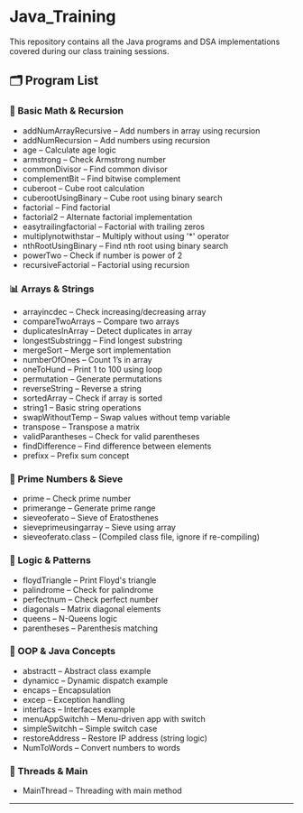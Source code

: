 # Java_Training
This repository contains all the Java programs and DSA implementations covered during our class training sessions.


## 🗂️ Program List

### 🔢 Basic Math & Recursion
- addNumArrayRecursive – Add numbers in array using recursion
- addNumRecursion – Add numbers using recursion
- age – Calculate age logic
- armstrong – Check Armstrong number
- commonDivisor – Find common divisor
- complementBit – Find bitwise complement
- cuberoot – Cube root calculation
- cuberootUsingBinary – Cube root using binary search
- factorial – Find factorial
- factorial2 – Alternate factorial implementation
- easytrailingfactorial – Factorial with trailing zeros
- multiplynotwithstar – Multiply without using '*' operator
- nthRootUsingBinary – Find nth root using binary search
- powerTwo – Check if number is power of 2
- recursiveFactorial – Factorial using recursion

### 📊 Arrays & Strings
- arrayincdec – Check increasing/decreasing array
- compareTwoArrays – Compare two arrays
- duplicatesInArray – Detect duplicates in array
- longestSubstringg – Find longest substring
- mergeSort – Merge sort implementation
- numberOfOnes – Count 1’s in array
- oneToHund – Print 1 to 100 using loop
- permutation – Generate permutations
- reverseString – Reverse a string
- sortedArray – Check if array is sorted
- string1 – Basic string operations
- swapWithoutTemp – Swap values without temp variable
- transpose – Transpose a matrix
- validParantheses – Check for valid parentheses
- findDifference – Find difference between elements
- prefixx – Prefix sum concept

### 🧮 Prime Numbers & Sieve
- prime – Check prime number
- primerange – Generate prime range
- sieveoferato – Sieve of Eratosthenes
- sieveprimeusingarray – Sieve using array
- sieveoferato.class – (Compiled class file, ignore if re-compiling)

### 🧠 Logic & Patterns
- floydTriangle – Print Floyd's triangle
- palindrome – Check for palindrome
- perfectnum – Check perfect number
- diagonals – Matrix diagonal elements
- queens – N-Queens logic
- parentheses – Parenthesis matching

### 🧵 OOP & Java Concepts
- abstractt – Abstract class example
- dynamicc – Dynamic dispatch example
- encaps – Encapsulation
- excep – Exception handling
- interfacs – Interfaces example
- menuAppSwitchh – Menu-driven app with switch
- simpleSwitchh – Simple switch case
- restoreAddress – Restore IP address (string logic)
- NumToWords – Convert numbers to words

### 🧵 Threads & Main
- MainThread – Threading with main method

---



